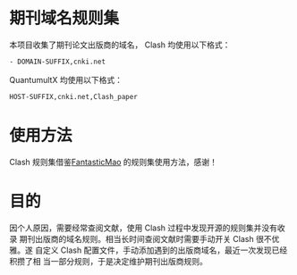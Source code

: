 # 期刊域名规则集
本项目收集了期刊论文出版商的域名，
Clash 均使用以下格式：
```bash
- DOMAIN-SUFFIX,cnki.net
```
QuantumultX 均使用以下格式：
```bash
HOST-SUFFIX,cnki.net,Clash_paper
```
# 使用方法
Clash 规则集借鉴[FantasticMao](https://github.com/fantasticmao/clash-rules/blob/main/README.md)
的规则集使用方法，感谢！

# 目的
因个人原因，需要经常查阅文献，使用 Clash 过程中发现开源的规则集并没有收录
期刊出版商的域名规则。相当长时间查阅文献时需要手动开关 Clash 很不优雅。遂
自定义 Clash 配置文件，手动添加遇到的出版商域名，最近一次发现已经积攒了相
当一部分规则，于是决定维护期刊出版商规则。
